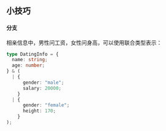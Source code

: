 ## 小技巧

#### 分支

相亲信息中，男性问工资，女性问身高，可以使用联合类型表示：

```typescript
type DatingInfo = {
  name: string;
  age: number;
} & (
  | {
      gender: "male";
      salary: 20000;
    }
  | {
      gender: "female";
      height: 170;
    }
);
```
